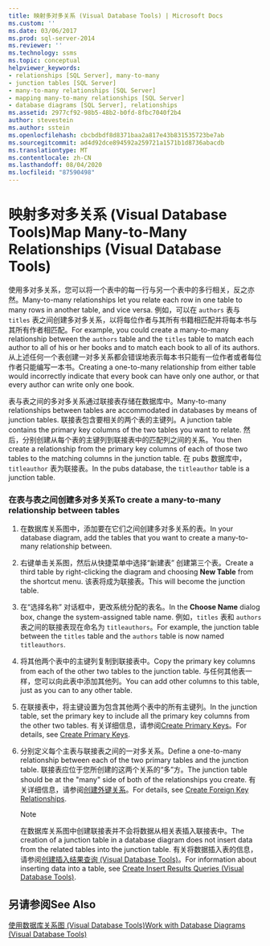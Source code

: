 ```yaml
---
title: 映射多对多关系 (Visual Database Tools) | Microsoft Docs
ms.custom: ''
ms.date: 03/06/2017
ms.prod: sql-server-2014
ms.reviewer: ''
ms.technology: ssms
ms.topic: conceptual
helpviewer_keywords:
- relationships [SQL Server], many-to-many
- junction tables [SQL Server]
- many-to-many relationships [SQL Server]
- mapping many-to-many relationships [SQL Server]
- database diagrams [SQL Server], relationships
ms.assetid: 2977cf92-98b5-48b2-b0fd-8fbc7040f2b4
author: stevestein
ms.author: sstein
ms.openlocfilehash: cbcbdbdf8d8371baa2a817e43b831535723be7ab
ms.sourcegitcommit: ad4d92dce894592a259721a1571b1d8736abacdb
ms.translationtype: MT
ms.contentlocale: zh-CN
ms.lasthandoff: 08/04/2020
ms.locfileid: "87590498"
---
```

# <a name="map-many-to-many-relationships-visual-database-tools"></a><span data-ttu-id="e3abc-102">映射多对多关系 (Visual Database Tools)</span><span class="sxs-lookup"><span data-stu-id="e3abc-102">Map Many-to-Many Relationships (Visual Database Tools)</span></span>
  <span data-ttu-id="e3abc-103">使用多对多关系，您可以将一个表中的每一行与另一个表中的多行相关，反之亦然。</span><span class="sxs-lookup"><span data-stu-id="e3abc-103">Many-to-many relationships let you relate each row in one table to many rows in another table, and vice versa.</span></span> <span data-ttu-id="e3abc-104">例如，可以在 `authors` 表与 `titles` 表之间创建多对多关系，以将每位作者与其所有书籍相匹配并将每本书与其所有作者相匹配。</span><span class="sxs-lookup"><span data-stu-id="e3abc-104">For example, you could create a many-to-many relationship between the `authors` table and the `titles` table to match each author to all of his or her books and to match each book to all of its authors.</span></span> <span data-ttu-id="e3abc-105">从上述任何一个表创建一对多关系都会错误地表示每本书只能有一位作者或者每位作者只能编写一本书。</span><span class="sxs-lookup"><span data-stu-id="e3abc-105">Creating a one-to-many relationship from either table would incorrectly indicate that every book can have only one author, or that every author can write only one book.</span></span>  
  
 <span data-ttu-id="e3abc-106">表与表之间的多对多关系通过联接表存储在数据库中。</span><span class="sxs-lookup"><span data-stu-id="e3abc-106">Many-to-many relationships between tables are accommodated in databases by means of junction tables.</span></span> <span data-ttu-id="e3abc-107">联接表包含要相关的两个表的主键列。</span><span class="sxs-lookup"><span data-stu-id="e3abc-107">A junction table contains the primary key columns of the two tables you want to relate.</span></span> <span data-ttu-id="e3abc-108">然后，分别创建从每个表的主键列到联接表中的匹配列之间的关系。</span><span class="sxs-lookup"><span data-stu-id="e3abc-108">You then create a relationship from the primary key columns of each of those two tables to the matching columns in the junction table.</span></span> <span data-ttu-id="e3abc-109">在 pubs 数据库中， `titleauthor` 表为联接表。</span><span class="sxs-lookup"><span data-stu-id="e3abc-109">In the pubs database, the `titleauthor` table is a junction table.</span></span>  
  
### <a name="to-create-a-many-to-many-relationship-between-tables"></a><span data-ttu-id="e3abc-110">在表与表之间创建多对多关系</span><span class="sxs-lookup"><span data-stu-id="e3abc-110">To create a many-to-many relationship between tables</span></span>  
  
1.  <span data-ttu-id="e3abc-111">在数据库关系图中，添加要在它们之间创建多对多关系的表。</span><span class="sxs-lookup"><span data-stu-id="e3abc-111">In your database diagram, add the tables that you want to create a many-to-many relationship between.</span></span>  
  
2.  <span data-ttu-id="e3abc-112">右键单击关系图，然后从快捷菜单中选择“新建表”  创建第三个表。</span><span class="sxs-lookup"><span data-stu-id="e3abc-112">Create a third table by right-clicking the diagram and choosing **New Table** from the shortcut menu.</span></span> <span data-ttu-id="e3abc-113">该表将成为联接表。</span><span class="sxs-lookup"><span data-stu-id="e3abc-113">This will become the junction table.</span></span>  
  
3.  <span data-ttu-id="e3abc-114">在“选择名称”  对话框中，更改系统分配的表名。</span><span class="sxs-lookup"><span data-stu-id="e3abc-114">In the **Choose Name** dialog box, change the system-assigned table name.</span></span> <span data-ttu-id="e3abc-115">例如，`titles` 表和 `authors` 表之间的联接表现在命名为 `titleauthors`。</span><span class="sxs-lookup"><span data-stu-id="e3abc-115">For example, the junction table between the `titles` table and the `authors` table is now named `titleauthors`.</span></span>  
  
4.  <span data-ttu-id="e3abc-116">将其他两个表中的主键列复制到联接表中。</span><span class="sxs-lookup"><span data-stu-id="e3abc-116">Copy the primary key columns from each of the other two tables to the junction table.</span></span> <span data-ttu-id="e3abc-117">与任何其他表一样，您可以向此表中添加其他列。</span><span class="sxs-lookup"><span data-stu-id="e3abc-117">You can add other columns to this table, just as you can to any other table.</span></span>  
  
5.  <span data-ttu-id="e3abc-118">在联接表中，将主键设置为包含其他两个表中的所有主键列。</span><span class="sxs-lookup"><span data-stu-id="e3abc-118">In the junction table, set the primary key to include all the primary key columns from the other two tables.</span></span> <span data-ttu-id="e3abc-119">有关详细信息，请参阅[Create Primary Keys](../../relational-databases/tables/create-primary-keys.md)。</span><span class="sxs-lookup"><span data-stu-id="e3abc-119">For details, see [Create Primary Keys](../../relational-databases/tables/create-primary-keys.md).</span></span>  
  
6.  <span data-ttu-id="e3abc-120">分别定义每个主表与联接表之间的一对多关系。</span><span class="sxs-lookup"><span data-stu-id="e3abc-120">Define a one-to-many relationship between each of the two primary tables and the junction table.</span></span> <span data-ttu-id="e3abc-121">联接表应位于您所创建的这两个关系的“多”方。</span><span class="sxs-lookup"><span data-stu-id="e3abc-121">The junction table should be at the "many" side of both of the relationships you create.</span></span> <span data-ttu-id="e3abc-122">有关详细信息，请参阅[创建外键关系](../../relational-databases/tables/create-foreign-key-relationships.md)。</span><span class="sxs-lookup"><span data-stu-id="e3abc-122">For details, see [Create Foreign Key Relationships](../../relational-databases/tables/create-foreign-key-relationships.md).</span></span>  
  
    > [!NOTE]  
    >  <span data-ttu-id="e3abc-123">在数据库关系图中创建联接表并不会将数据从相关表插入联接表中。</span><span class="sxs-lookup"><span data-stu-id="e3abc-123">The creation of a junction table in a database diagram does not insert data from the related tables into the junction table.</span></span> <span data-ttu-id="e3abc-124">有关将数据插入表的信息，请参阅[创建插入结果查询 (Visual Database Tools)](visual-database-tools.md)。</span><span class="sxs-lookup"><span data-stu-id="e3abc-124">For information about inserting data into a table, see [Create Insert Results Queries &#40;Visual Database Tools&#41;](visual-database-tools.md).</span></span>  
  
## <a name="see-also"></a><span data-ttu-id="e3abc-125">另请参阅</span><span class="sxs-lookup"><span data-stu-id="e3abc-125">See Also</span></span>  
 [<span data-ttu-id="e3abc-126">使用数据库关系图 (Visual Database Tools)</span><span class="sxs-lookup"><span data-stu-id="e3abc-126">Work with Database Diagrams &#40;Visual Database Tools&#41;</span></span>](work-with-database-diagrams-visual-database-tools.md)  
  
  
